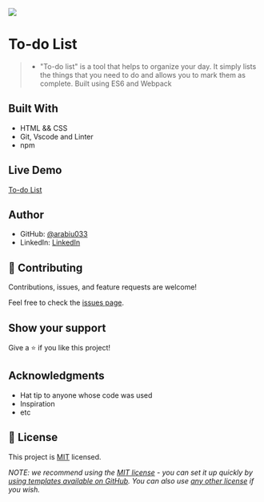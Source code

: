 ![](https://img.shields.io/badge/Microverse-blueviolet)

# To-do List

> - "To-do list" is a tool that helps to organize your day. It simply lists the things that you need to do and allows you to mark them as complete. Built using ES6 and Webpack



## Built With

- HTML && CSS
- Git, Vscode and Linter
- npm

## Live Demo

[To-do List](https://arabiu033.github.io/To_do-list/dist/)

## Author

- GitHub: [@arabiu033](https://github.com/arabiu033)
- LinkedIn: [LinkedIn](https://linkedin.com/in/larabiu033)

## 🤝 Contributing

Contributions, issues, and feature requests are welcome!

Feel free to check the [issues page](../../issues/).

## Show your support

Give a ⭐️ if you like this project!

## Acknowledgments

- Hat tip to anyone whose code was used
- Inspiration
- etc

## 📝 License

This project is [MIT](./LICENSE) licensed.

_NOTE: we recommend using the [MIT license](https://choosealicense.com/licenses/mit/) - you can set it up quickly by [using templates available on GitHub](https://docs.github.com/en/communities/setting-up-your-project-for-healthy-contributions/adding-a-license-to-a-repository). You can also use [any other license](https://choosealicense.com/licenses/) if you wish._

